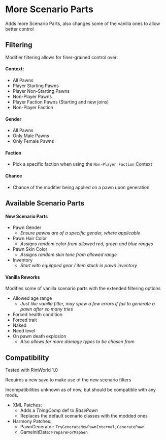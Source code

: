 # More Scenario Parts

Adds more Scenario Parts, also changes some of the vanilla ones to allow better control

## Filtering

Modifier filtering allows for finer-grained control over:

#### Context:

  * All Pawns
  * Player Starting Pawns
  * Player Non-Starting Pawns
  * Non-Player Pawns
  * Player Faction Pawns (Starting and new joins)
  * Non-Player Faction

#### Gender

  * All Pawns
  * Only Male Pawns
  * Only Female Pawns

#### Faction

  * Pick a specific faction when using the `Non-Player Faction` Context

#### Chance

* Chance of the modifier being applied on a pawn upon generation

## Available Scenario Parts

#### New Scenario Parts

* Pawn Gender
  * *Ensure pawns are of a specific gender, where applicable*
* Pawn Hair Color
  * *Assigns random color from allowed red, green and blue ranges*
* Pawn Skin Color
  * *Assigns random skin tone from allowed range*
* Inventory
  * *Start with equipped gear / item stack in pawn inventory*

#### Vanilla Reworks

Modifies some of vanilla scenario parts with the extended filtering options

* Allowed age range
  * *Just like vanilla filter, may spew a few errors if fail to generate a pawn after so many tries*
* Forced health condition
* Forced trait
* Naked
* Need level
* On pawn death explosion
  * *Also allows for more damage types to be chosen from*

## Compatibility

Tested with RimWorld 1.0

Requires a new save to make use of the new scenario filters

Incompatibilities unknown as of now, but should be compatible with any mods.
* XML Patches:
  * Adds a *ThingComp* def to *BasePawn*
  * Replaces the default scenario classes with the modded ones
* Harmony Patches: 
  * PawnGenerator: `TryGenerateNewPawnInternal`, `GeneratePawn`
  * GameInitData: `PrepareForMapGen`